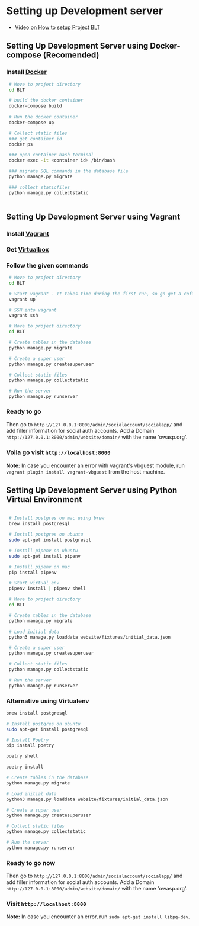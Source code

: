 # Setting up Development server

- [Video on How to setup Project BLT](https://www.youtube.com/watch?v=IYBRVRfPCK8)
  

## Setting Up Development Server using Docker-compose (Recomended)

### Install [Docker](https://docs.docker.com/get-docker/)

```sh
 # Move to project directory
 cd BLT

 # build the docker container
 docker-compose build
 
 # Run the docker container
 docker-compose up

 # Collect static files
 ### get container id
 docker ps

 ### open container bash terminal
 docker exec -it <container id> /bin/bash

 ### migrate SQL commands in the database file
 python manage.py migrate

 ### collect staticfiles
 python manage.py collectstatic
 
```

## Setting Up Development Server using Vagrant

### Install [Vagrant](https://www.vagrantup.com/)

### Get [Virtualbox](https://www.virtualbox.org/)

### Follow the given commands

```sh
 # Move to project directory
 cd BLT

 # Start vagrant - It takes time during the first run, so go get a coffee!
 vagrant up

 # SSH into vagrant
 vagrant ssh

 # Move to project directory
 cd BLT

 # Create tables in the database
 python manage.py migrate

 # Create a super user
 python manage.py createsuperuser

 # Collect static files
 python manage.py collectstatic

 # Run the server
 python manage.py runserver
```

### Ready to go

Then go to `http://127.0.0.1:8000/admin/socialaccount/socialapp/` and add filler information for social auth accounts.
Add a Domain `http://127.0.0.1:8000/admin/website/domain/` with the name 'owasp.org'.

### Voila go visit `http://localhost:8000`

**Note:** In case you encounter an error with vagrant's vbguest module, run `vagrant plugin install vagrant-vbguest`
from the host machine.

## Setting Up Development Server using Python Virtual Environment

```sh

 # Install postgres on mac using brew
 brew install postgresql

 # Install postgres on ubuntu
 sudo apt-get install postgresql

 # Install pipenv on ubuntu
 sudo apt-get install pipenv

 # Install pipenv on mac
 pip install pipenv

 # Start virtual env
 pipenv install | pipenv shell

 # Move to project directory
 cd BLT

 # Create tables in the database
 python manage.py migrate

 # Load initial data
 python3 manage.py loaddata website/fixtures/initial_data.json

 # Create a super user
 python manage.py createsuperuser

 # Collect static files
 python manage.py collectstatic

 # Run the server
 python manage.py runserver
```

### Alternative using Virtualenv
```sh
brew install postgresql

# Install postgres on ubuntu
sudo apt-get install postgresql

# Install Poetry
pip install poetry

poetry shell

poetry install

# Create tables in the database
python manage.py migrate

# Load initial data
python3 manage.py loaddata website/fixtures/initial_data.json

# Create a super user
python manage.py createsuperuser

# Collect static files
python manage.py collectstatic

# Run the server
python manage.py runserver
```

### Ready to go now

Then go to `http://127.0.0.1:8000/admin/socialaccount/socialapp/` and add filler information for social auth accounts.
Add a Domain `http://127.0.0.1:8000/admin/website/domain/` with the name 'owasp.org'.

### Visit `http://localhost:8000`

**Note:** In case you encounter an error, run `sudo apt-get install libpq-dev`.
